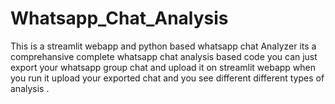 # Whatsapp_Chat_Analysis
This is a streamlit webapp and python based whatsapp chat Analyzer its a comprehansive complete whatsapp chat analysis based code you can just export your whatsapp group chat and upload it on streamlit webapp when you run it upload your exported chat and you see different different types of analysis .
